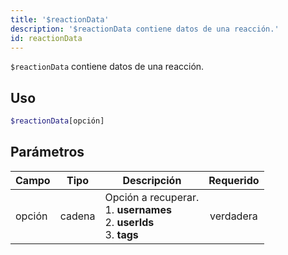 ```yaml
---
title: '$reactionData'
description: '$reactionData contiene datos de una reacción.'
id: reactionData
---
```


`$reactionData` contiene datos de una reacción.

## Uso

```php
$reactionData[opción]
```

## Parámetros

| Campo  | Tipo   | Descripción                                                                                            | Requerido |
| ------ | ------ | ------------------------------------------------------------------------------------------------------ |:---------:|
| opción | cadena | Opción a recuperar. <br /> 1. **usernames** <br /> 2. **userIds** <br /> 3. **tags** | verdadera |
